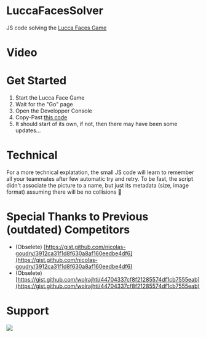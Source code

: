# LuccaFacesSolver

JS code solving the [Lucca Faces Game](https://support.lucca.fr/hc/en-us/articles/360016121971--Lucca-Faces)

# Video

# Get Started
1. Start the Lucca Face Game
2. Wait for the "Go" page
3. Open the Developper Console
4. Copy-Past [this code](./LuccaFacesSolver.js)
5. It should start of its own, if not, then there may have been some updates...

# Technical

For a more technical explatation, the small JS code will learn to remember all your teammates after few automatic try and retry. To be fast, the script didn't associate the picture to a name, but just its metadata (size, image format) assuming there will be no collisions 🤞

# Special Thanks to Previous (outdated) Competitors

- (Obselete) [https://gist.github.com/nicolas-goudry/3912ca31f1d8f630a8af160eedbe4df6](https://gist.github.com/nicolas-goudry/3912ca31f1d8f630a8af160eedbe4df6)
- (Obselete) [https://gist.github.com/wolrajhti/44704337cf8f21285574df1cb7555eab](https://gist.github.com/wolrajhti/44704337cf8f21285574df1cb7555eab)

# Support

<a href="https://www.buymeacoffee.com/louisgeisler"><img src="https://img.buymeacoffee.com/button-api/?text=Buy me a hot chocolat&emoji=&slug=louisgeisler&button_colour=FFDD00&font_colour=000000&font_family=Lato&outline_colour=000000&coffee_colour=ffffff" /></a>
